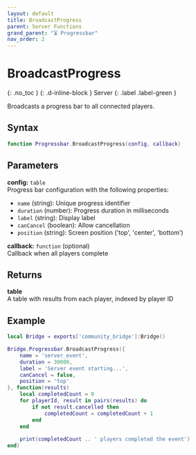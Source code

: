 ```yaml
---
layout: default
title: BroadcastProgress
parent: Server Functions
grand_parent: "⏳ Progressbar"
nav_order: 2
---
```


# BroadcastProgress
{: .no_toc }
{: .d-inline-block }
Server
{: .label .label-green }

Broadcasts a progress bar to all connected players.

## Syntax

```lua
function Progressbar.BroadcastProgress(config, callback)
```

## Parameters

**config:** `table`  
Progress bar configuration with the following properties:
- `name` (string): Unique progress identifier
- `duration` (number): Progress duration in milliseconds
- `label` (string): Display label
- `canCancel` (boolean): Allow cancellation
- `position` (string): Screen position ('top', 'center', 'bottom')

**callback:** `function` (optional)  
Callback when all players complete

## Returns

**table**  
A table with results from each player, indexed by player ID

## Example

```lua
local Bridge = exports['community_bridge']:Bridge()

Bridge.Progressbar.BroadcastProgress({
    name = 'server_event',
    duration = 30000,
    label = 'Server event starting...',
    canCancel = false,
    position = 'top'
}, function(results)
    local completedCount = 0
    for playerId, result in pairs(results) do
        if not result.cancelled then
            completedCount = completedCount + 1
        end
    end
    
    print(completedCount .. ' players completed the event')
end)
```
